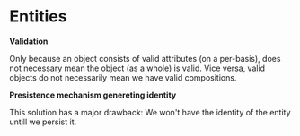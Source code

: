 # Entities

__Validation__

Only because an object consists of valid attributes (on a per-basis), does not necessary mean the object (as a whole) is valid. Vice versa, valid objects do not necessarily mean we have valid compositions.

__Presistence mechanism genereting identity__

This solution has a major drawback: We won't have the identity of the entity untill we persist it.


